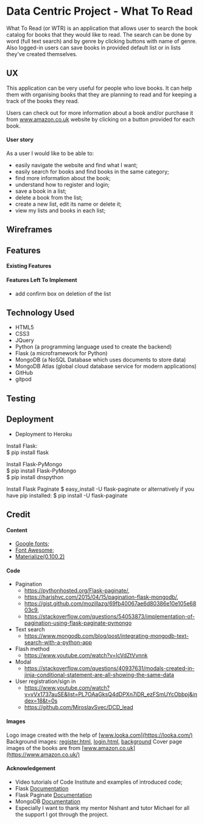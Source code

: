 # Data Centric Project - What To Read

 What To Read (or WTR) is an application that allows user to search the book catalog for books 
that they would like to read. The search can be done by word (full text search) and by genre 
by clicking buttons with name of genre.
 Also logged-in users can save books in provided default list or in lists they've created themselves.

## UX
This application can be very useful for people who love books. It can help them with organising books 
that they are planning to read and for keeping a track of the books they read.

Users can check out for more information about a book and/or purchase it from www.amazon.co.uk website 
by clicking on a button provided for each book.

#### User story

As a user I would like to be able to:
* easily navigate the website and find what I want;
* easily search for books and find books in the same category;
* find more information about the book;
* understand how to register and login;
* save a book in a list;
* delete a book from the list;
* create a new list, edit its name or delete it;
* view my lists and books in each list;

## Wireframes


## Features

#### Existing Features


#### Features Left To Implement
* add confirm box on deletion of the list

## Technology Used
* HTML5
* CSS3
* JQuery
* Python (a programming language used to create the backend)
* Flask (a microframework for Python)
* MongoDB (a NoSQL Database which uses documents to store data)
* MongoDB Atlas (global cloud database service for modern applications)
* GitHub
* gitpod

## Testing


## Deployment

* Deployment to Heroku

Install Flask:  
$ pip install flask
 
Install Flask-PyMongo  
$ pip install Flask-PyMongo  
$ pip install dnspython

Install Flask Paginate
$ easy_install -U flask-paginate
or alternatively if you have pip installed:
$ pip install -U flask-paginate



## Credit
#### Content
* [Google fonts](https://fonts.google.com/?category=Serif&query=roboto);  
* [Font Awesome](https://fontawesome.com/);
* [Materialize(0.100.2)](http://archives.materializecss.com/0.100.2/about.html)

#### Code
* Pagination
  * https://pythonhosted.org/Flask-paginate/,
  * https://harishvc.com/2015/04/15/pagination-flask-mongodb/,
  * https://gist.github.com/mozillazg/69fb40067ae6d80386e10e105e6803c9,
  * https://stackoverflow.com/questions/54053873/implementation-of-pagination-using-flask-paginate-pymongo
* Text search
  * https://www.mongodb.com/blog/post/integrating-mongodb-text-search-with-a-python-app
* Flash method
  * https://www.youtube.com/watch?v=lcVdZtVvnnk
* Modal
  * https://stackoverflow.com/questions/40937631/modals-created-in-jinja-conditional-statement-are-all-showing-the-same-data
* User registration/sign in
  * https://www.youtube.com/watch?v=vVx1737auSE&list=PL7OAaGksQ4dDPXn7iDR_ezFSmUYcObbpj&index=18&t=0s
  * https://github.com/MiroslavSvec/DCD_lead

#### Images
Logo image created with the help of [www.looka.com](https://looka.com/)
Background images: [register.html](https://wallpapersafari.com/w/E5tL3S), [login.html](https://torontostoreys.com/real-estate-terms/), [background](https://all-free-download.com/free-photos/download/paper-texture-image-5_169361.html) 
Cover page images of the books are from [www.amazon.co.uk](https://www.amazon.co.uk/)

#### Acknowledgement
* Video tutorials of Code Institute and examples of introduced code;
* Flask [Documentation](https://flask.palletsprojects.com/en/1.1.x/) 
* Flask Paginate [Documentation](https://pythonhosted.org/Flask-paginate/)
* MongoDB [Documentation](https://docs.mongodb.com/)
* Especially I want to thank my mentor Nishant and tutor Michael for all the support I got through the project.